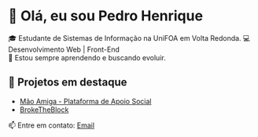 # 👋 Olá, eu sou Pedro Henrique

🎓 Estudante de Sistemas de Informação na UniFOA em Volta Redonda. 
💻 Desenvolvimento Web | Front-End  
🚀 Estou sempre aprendendo e buscando evoluir.  

## 🚧 Projetos em destaque
- [Mão Amiga - Plataforma de Apoio Social](https://projeto-mao-amiga.vercel.app/)
- [BrokeTheBlock](https://broke-the-block.vercel.app/)

📫 Entre em contato: [Email](mailto:pedrohenriqvesouza@gmail.com)
